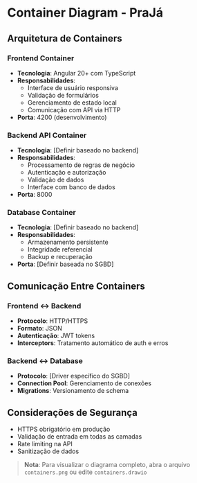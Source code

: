 # Container Diagram - PraJá

## Arquitetura de Containers

### Frontend Container
- **Tecnologia**: Angular 20+ com TypeScript
- **Responsabilidades**:
  - Interface de usuário responsiva
  - Validação de formulários
  - Gerenciamento de estado local
  - Comunicação com API via HTTP
- **Porta**: 4200 (desenvolvimento)

### Backend API Container  
- **Tecnologia**: [Definir baseado no backend]
- **Responsabilidades**:
  - Processamento de regras de negócio
  - Autenticação e autorização
  - Validação de dados
  - Interface com banco de dados
- **Porta**: 8000

### Database Container
- **Tecnologia**: [Definir baseado no backend]
- **Responsabilidades**:
  - Armazenamento persistente
  - Integridade referencial
  - Backup e recuperação
- **Porta**: [Definir baseada no SGBD]

## Comunicação Entre Containers

### Frontend ↔ Backend
- **Protocolo**: HTTP/HTTPS
- **Formato**: JSON
- **Autenticação**: JWT tokens
- **Interceptors**: Tratamento automático de auth e erros

### Backend ↔ Database
- **Protocolo**: [Driver específico do SGBD]
- **Connection Pool**: Gerenciamento de conexões
- **Migrations**: Versionamento de schema

## Considerações de Segurança
- HTTPS obrigatório em produção
- Validação de entrada em todas as camadas
- Rate limiting na API
- Sanitização de dados

> **Nota**: Para visualizar o diagrama completo, abra o arquivo `containers.png` ou edite `containers.drawio`
